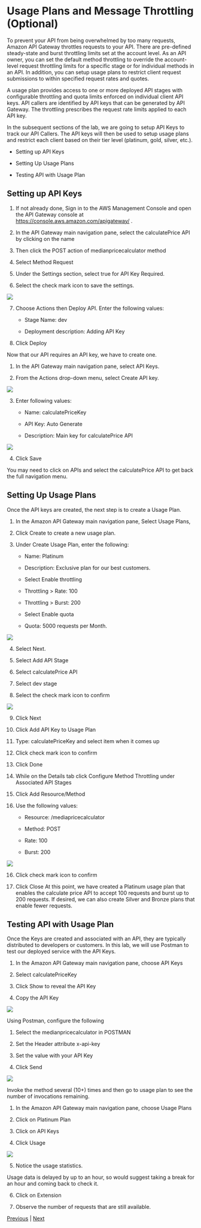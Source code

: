 # Usage Plans and Message Throttling (Optional)
To prevent your API from being overwhelmed by too many requests, Amazon API Gateway throttles requests to your API. There are pre-defined steady-state and burst throttling limits set at the account level. As an API owner, you can set the default method throttling to override the account-level request throttling limits for a specific stage or for individual methods in an API. In addition, you can setup usage plans to restrict client request submissions to within specified request rates and quotes.

A usage plan provides access to one or more deployed API stages with configurable throttling and quota limits enforced on individual client API keys. API callers are identified by API keys that can be generated by API Gateway. The throttling prescribes the request rate limits applied to each API key.

In the subsequent sections of the lab, we are going to setup API Keys to track our API Callers. The API keys will then be used to setup usage plans and restrict each client based on their tier level (platinum, gold, silver, etc.).

- Setting up API Keys

- Setting Up Usage Plans

- Testing API with Usage Plan

## Setting up API Keys

1. If not already done, Sign in to the AWS Management Console and open the API Gateway console at https://console.aws.amazon.com/apigateway/ .

2. In the API Gateway main navigation pane, select the calculatePrice API by clicking on the name

3. Then click the POST action of medianpricecalculator method

4. Select Method Request

5. Under the Settings section, select true for API Key Required.

6. Select the check mark icon to save the settings.

![](../../images/Figure44-APIKeyRequired.png)

7. Choose Actions then Deploy API. Enter the following values:

    - Stage Name: dev

    - Deployment description: Adding API Key

8. Click Deploy

Now that our API requires an API key, we have to create one.

1. In the API Gateway main navigation pane, select API Keys.

2. From the Actions drop-down menu, select Create API key.

![](../../images/Figure45-APIKeyCreation.png)

3. Enter following values:
    - Name: calculatePriceKey

    - API Key: Auto Generate
    
    - Description: Main key for calculatePrice API

![](../../images/Figure46-CreateAPIKey.png)

4. Click Save

You may need to click on APIs and select the calculatePrice API to get back the full navigation menu.

## Setting Up Usage Plans
Once the API keys are created, the next step is to create a Usage Plan.

1. In the Amazon API Gateway main navigation pane, Select Usage Plans,

2. Click Create to create a new usage plan.

3. Under Create Usage Plan, enter the following:

    - Name: Platinum

    - Description: Exclusive plan for our best customers.

    - Select Enable throttling

    - Throttling > Rate: 100

    - Throttling > Burst: 200

    - Select Enable quota

    - Quota: 5000 requests per Month.

![](../../images/Figure47-CreateUsagePlan.png)

4. Select Next.

5. Select Add API Stage

6. Select calculatePrice API

7. Select dev stage

8. Select the check mark icon to confirm

![](../../images/Figure48-AssociatedAPIStages.png)

9. Click Next

10. Click Add API Key to Usage Plan

11. Type: calculatePriceKey and select item when it comes up

12. Click check mark icon to confirm

13. Click Done

14. While on the Details tab click Configure Method Throttling under Associated API Stages

15. Click Add Resource/Method

16. Use the following values:

    - Resource: /mediapricecalculator

    - Method: POST

    - Rate: 100

    - Burst: 200

![](../../images/Figure50-ConfigureMethodThrottling.png)

16. Click check mark icon to confirm

17. Click Close
At this point, we have created a Platinum usage plan that enables the calculate price API to accept 100 requests and burst up to 200 requests. If desired, we can also create Silver and Bronze plans that enable fewer requests.

## Testing API with Usage Plan
Once the Keys are created and associated with an API, they are typically distributed to developers or customers. In this lab, we will use Postman to test our deployed service with the API Keys.

1. In the Amazon API Gateway main navigation pane, choose API Keys

2. Select calculatePriceKey

3. Click Show to reveal the API Key

4. Copy the API Key

![](../../images/Figure51-APIKeyValue.png)

Using Postman, configure the following

1. Select the medianpricecalculator in POSTMAN

2. Set the Header attribute x-api-key

3. Set the value with your API Key

4. Click Send

![](../../images/Figure52-PostmanApiKey.png)

Invoke the method several (10+) times and then go to usage plan to see the number of invocations remaining.

1. In the Amazon API Gateway main navigation pane, choose Usage Plans

2. Click on Platinum Plan

3. Click on API Keys

4. Click Usage

![](../../images/Figure53-UsagePlanAPIKeys.png)

5. Notice the usage statistics.

Usage data is delayed by up to an hour, so would suggest taking a break for an hour and coming back to check it.

6. Click on Extension

7. Observe the number of requests that are still available.

[Previous](./7-apigateway.md) | [Next](./9-apigateway.md)